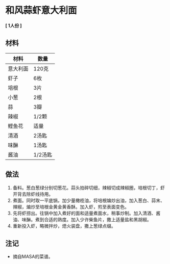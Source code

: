 # 和风蒜虾意大利面

__[ 1人份 ]__

## 材料

| 材料 | 数量 |
| --- | --- |
| 意大利面 | 120克 |
| 虾子 | 6枚 |
| 培根 | 3片 |
| 小葱 | 2根 |
| 蒜 | 3瓣 |
| 辣椒 | 1/2颗 |
| 鲣鱼花 | 适量 |
| 清酒 | 2汤匙 |
| 味醂 | 1汤匙 |
| 酱油 | 1/2汤匙 |

## 做法

1. 备料。葱白葱绿分别切葱花。蒜头拍碎切细，辣椒切成辣椒圈，培根切丁，虾开背去除虾线待用。
2. 煮面。同时取一平底锅，加少量橄榄油，将培根煸炒出油，加入葱白、蒜末、辣椒，煸炒至培根金黄金黄香酥。加入虾，煎至表面变色。
3. 先将虾捞出。往锅中加入煮好的面和适量煮面水，稍事炒制。加入清酒、酱油、味醂。煮到合适的熟度。加入少许柴鱼片，撒上适量盐和黑胡椒。
4. 重新投入虾，略微拌炒，熄火装盘，撒上葱绿点缀。

## 注记

- 摘自MASA的菜谱。